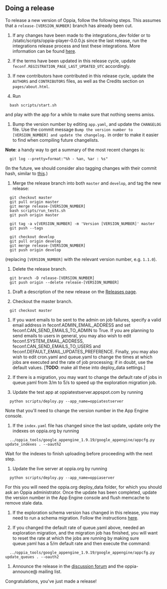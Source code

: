 ## Doing a release

To release a new version of Oppia, follow the following steps. This assumes that a `release-[VERSION_NUMBER]` branch has already been cut.

1. If any changes have been made to the integrations\_dev folder or to /static/scripts/oppia-player-0.0.0.js since the last release, run the integrations release process and test these integrations. More information can be found [here](https://github.com/oppia/oppia/tree/master/integrations_dev/build_new_release.py).

1. If the terms have been updated in this release cycle, update `feconf.REGISTRATION_PAGE_LAST_UPDATED_UTC` accordingly.

1. If new contributors have contributed in this release cycle, update the `AUTHORS` and `CONTRIBUTORS` files, as well as the Credits section on `pages/about.html`.

1. Run

  ```
    bash scripts/start.sh
  ```

  and play with the app for a while to make sure that nothing seems amiss.

1. Bump the version number by editing `app.yaml`, and update the `CHANGELOG` file. Use the commit message `Bump the version number to [VERSION_NUMBER] and update the changelog.` in order to make it easier to find when compiling future changelists.

  **Note**: a handy way to get a summary of the most recent changes is:

  ```
    git log --pretty=format:"%h - %an, %ar : %s"
  ```

  (In the future, we should consider also tagging changes with their commit hash, similar to [this](https://github.com/angular/angular.js/blob/master/CHANGELOG.md).)

1. Merge the release branch into both `master` and `develop`, and tag the new release:

  ```
    git checkout master
    git pull origin master
    git merge release-[VERSION_NUMBER]
    bash scripts/run_tests.sh
    git push origin master

    git tag -a v[VERSION_NUMBER] -m 'Version [VERSION_NUMBER]' master
    git push --tags

    git checkout develop
    git pull origin develop
    git merge release-[VERSION_NUMBER]
    git push origin develop
  ```

  (replacing `[VERSION_NUMBER]` with the relevant version number, e.g. `1.1.0`).

1. Delete the release branch.

  ```
    git branch -D release-[VERSION_NUMBER]
    git push origin --delete release-[VERSION_NUMBER]
  ```

1. Draft a description of the new release on the [Releases page](https://github.com/oppia/oppia/releases/new).

1. Checkout the master branch.

  ```
    git checkout master
  ```

1. If you want emails to be sent to the admin on job failures, specify a valid email address in feconf.ADMIN\_EMAIL\_ADDRESS and set feconf.CAN\_SEND\_EMAILS\_TO\_ADMIN to True. If you are planning to send emails to users in general, you may also wish to edit feconf.SYSTEM\_EMAIL\_ADDRESS, feconf.CAN\_SEND\_EMAILS\_TO\_USERS and feconf.DEFAULT\_EMAIL\_UPDATES\_PREFERENCE. Finally, you may also wish to edit cron.yaml and queue.yaml to change the times at which jobs are executed and the rate of job processing; if in doubt, use the default values. [**TODO**: make all these into deploy\_data settings.]

1. If there is a migration, you may want to change the default rate of jobs in queue.yaml from 3/m to 5/s to speed up the exploration migration job.

1. Update the test app at oppiatestserver.appspot.com by running

  ```
    python scripts/deploy.py --app_name=oppiatestserver
  ```

  Note that you'll need to change the version number in the App Engine console.

1. If the `index.yaml` file has changed since the last update, update only the indexes on oppia.org by running

  ```
    ../oppia_tools/google_appengine_1.9.19/google_appengine/appcfg.py update_indexes . --oauth2
  ```

  Wait for the indexes to finish uploading before proceeding with the next step.

1. Update the live server at oppia.org by running

  ```
    python scripts/deploy.py --app_name=oppiaserver
  ```

  For this you will need the oppia.org deploy\_data folder, for which you should ask an Oppia administrator. Once the update has been completed, update the version number in the App Engine console and flush memcache to remove stale data.

1. If the exploration schema version has changed in this release, you may need to run a schema migration. Follow the instructions [here](https://github.com/oppia/oppia/wiki/Migration-Instructions).

1. If you changed the default rate of queue.yaml above, needed an exploration migration, and the migration job has finished, you will want to reset the rate at which the jobs are running by making sure queue.yaml has a 5/m default rate and then execute the command:

  ```
    ../oppia_tools/google_appengine_1.9.19/google_appengine/appcfg.py update_queues . --oauth2
  ```

1. Announce the release in the [discussion forum](https://groups.google.com/forum/?fromgroups#!aboutgroup/oppia) and the oppia-announce@ mailing list.

Congratulations, you've just made a release!
